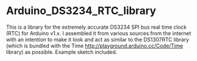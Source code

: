 Arduino_DS3234_RTC_library
==========================

This is a library for the extremely accurate DS3234 SPI bus real time clock (RTC) for Arduino v1.x.
I assembled it from various sources from the internet with an intention to make it look and act as similar to the DS1307RTC library (which is bundled with the Time http://playground.arduino.cc/Code/Time library) as possible. 
Example sketch included. 
